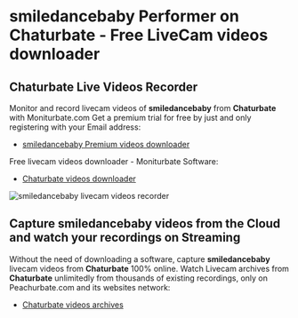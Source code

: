 # smiledancebaby Performer on Chaturbate - Free LiveCam videos downloader

## Chaturbate Live Videos Recorder

Monitor and record livecam videos of **smiledancebaby** from **Chaturbate** with Moniturbate.com
Get a premium trial for free by just and only registering with your Email address:
* [smiledancebaby Premium videos downloader](https://moniturbate.com/request-demo-licence-key.html)

Free livecam videos downloader - Moniturbate Software:
* [Chaturbate videos downloader](https://moniturbate.com/moniturbate-download-software.html)

![smiledancebaby livecam videos recorder](https://peachurnet.com/templates/moniturbate-software.png)


## Capture smiledancebaby videos from the Cloud and watch your recordings on Streaming

Without the need of downloading a software, capture **smiledancebaby** livecam videos from **Chaturbate** 100% online.
Watch Livecam archives from **Chaturbate** unlimitedly from thousands of existing recordings, only on Peachurbate.com and its websites network:
* [Chaturbate videos archives](https://peachurnet.com/)